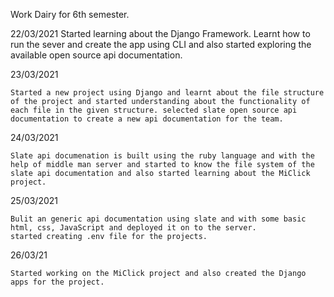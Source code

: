 Work Dairy for 6th semester.

22/03/2021
	Started learning about the Django Framework. Learnt how to run the sever and create the app using CLI and also started exploring the available open source api documentation.

23/03/2021

	Started a new project using Django and learnt about the file structure of the project and started understanding about the functionality of
	each file in the given structure. selected slate open source api documentation to create a new api documentation for the team.

24/03/2021

	Slate api documenation is built using the ruby language and with the help of middle man server and started to know the file system of the
	slate api documentation and also started learning about the MiClick project.

25/03/2021
	
	Bulit an generic api documentation using slate and with some basic html, css, JavaScript and deployed it on to the server.
	started creating .env file for the projects.

26/03/21

	Started working on the MiClick project and also created the Django apps for the project.
